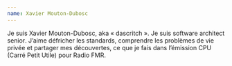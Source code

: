 ```yaml
---
name: Xavier Mouton-Dubosc
---
```


Je suis Xavier Mouton-Dubosc, aka « dascritch ». Je suis <span lang="en">software architect senior</span>. J’aime défricher les standards, comprendre les problèmes de vie privée et partager mes découvertes, ce que je fais dans l’émission CPU (Carré Petit Utile) pour Radio FMR.
